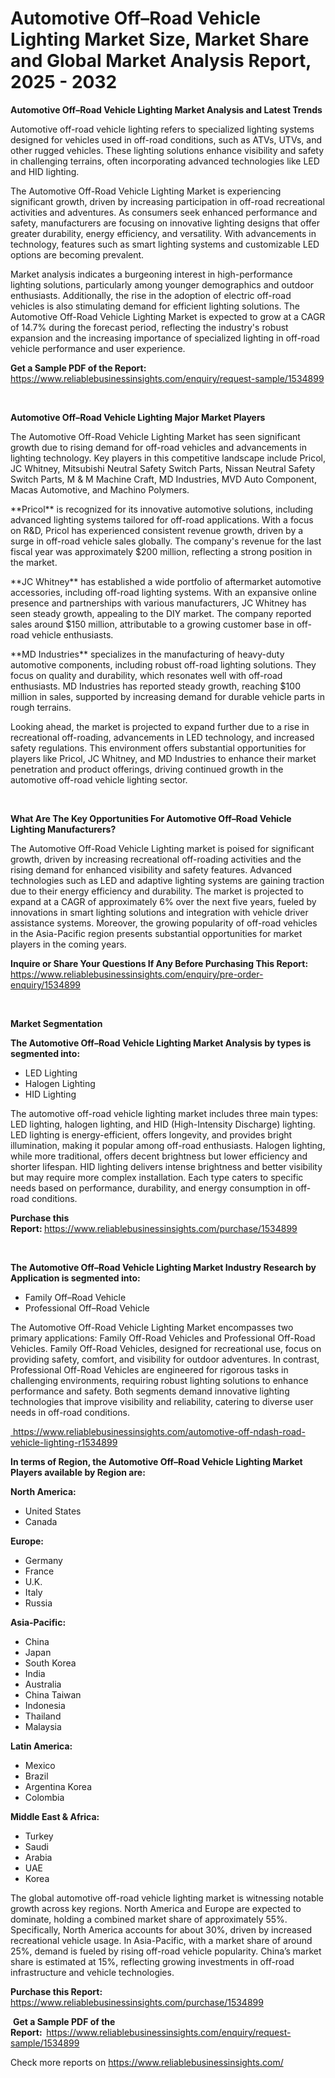<p><h1>Automotive Off–Road Vehicle Lighting Market Size, Market Share and Global Market Analysis Report, 2025 - 2032</h1></p><p><strong>Automotive Off–Road Vehicle Lighting Market Analysis and Latest Trends</strong></p>
<p><p>Automotive off-road vehicle lighting refers to specialized lighting systems designed for vehicles used in off-road conditions, such as ATVs, UTVs, and other rugged vehicles. These lighting solutions enhance visibility and safety in challenging terrains, often incorporating advanced technologies like LED and HID lighting. </p><p>The Automotive Off-Road Vehicle Lighting Market is experiencing significant growth, driven by increasing participation in off-road recreational activities and adventures. As consumers seek enhanced performance and safety, manufacturers are focusing on innovative lighting designs that offer greater durability, energy efficiency, and versatility. With advancements in technology, features such as smart lighting systems and customizable LED options are becoming prevalent.</p><p>Market analysis indicates a burgeoning interest in high-performance lighting solutions, particularly among younger demographics and outdoor enthusiasts. Additionally, the rise in the adoption of electric off-road vehicles is also stimulating demand for efficient lighting solutions. The Automotive Off-Road Vehicle Lighting Market is expected to grow at a CAGR of 14.7% during the forecast period, reflecting the industry's robust expansion and the increasing importance of specialized lighting in off-road vehicle performance and user experience.</p></p>
<p><strong>Get a Sample PDF of the Report:&nbsp;</strong> <a href="https://www.reliablebusinessinsights.com/enquiry/request-sample/1534899?utm_campaign=2276&utm_medium=2&utm_source=Github&utm_content=ia&utm_term=24032025&utm_id=automotive-offroad-vehicle-lighting">https://www.reliablebusinessinsights.com/enquiry/request-sample/1534899</a></p>
<p>&nbsp;</p>
<p><strong>Automotive Off–Road Vehicle Lighting Major Market Players</strong></p>
<p><p>The Automotive Off-Road Vehicle Lighting Market has seen significant growth due to rising demand for off-road vehicles and advancements in lighting technology. Key players in this competitive landscape include Pricol, JC Whitney, Mitsubishi Neutral Safety Switch Parts, Nissan Neutral Safety Switch Parts, M & M Machine Craft, MD Industries, MVD Auto Component, Macas Automotive, and Machino Polymers.</p><p>**Pricol** is recognized for its innovative automotive solutions, including advanced lighting systems tailored for off-road applications. With a focus on R&D, Pricol has experienced consistent revenue growth, driven by a surge in off-road vehicle sales globally. The company's revenue for the last fiscal year was approximately $200 million, reflecting a strong position in the market.</p><p>**JC Whitney** has established a wide portfolio of aftermarket automotive accessories, including off-road lighting systems. With an expansive online presence and partnerships with various manufacturers, JC Whitney has seen steady growth, appealing to the DIY market. The company reported sales around $150 million, attributable to a growing customer base in off-road vehicle enthusiasts.</p><p>**MD Industries** specializes in the manufacturing of heavy-duty automotive components, including robust off-road lighting solutions. They focus on quality and durability, which resonates well with off-road enthusiasts. MD Industries has reported steady growth, reaching $100 million in sales, supported by increasing demand for durable vehicle parts in rough terrains.</p><p>Looking ahead, the market is projected to expand further due to a rise in recreational off-roading, advancements in LED technology, and increased safety regulations. This environment offers substantial opportunities for players like Pricol, JC Whitney, and MD Industries to enhance their market penetration and product offerings, driving continued growth in the automotive off-road vehicle lighting sector.</p></p>
<p>&nbsp;</p>
<p><strong>What Are The Key Opportunities For Automotive Off–Road Vehicle Lighting Manufacturers?</strong></p>
<p><p>The Automotive Off-Road Vehicle Lighting market is poised for significant growth, driven by increasing recreational off-roading activities and the rising demand for enhanced visibility and safety features. Advanced technologies such as LED and adaptive lighting systems are gaining traction due to their energy efficiency and durability. The market is projected to expand at a CAGR of approximately 6% over the next five years, fueled by innovations in smart lighting solutions and integration with vehicle driver assistance systems. Moreover, the growing popularity of off-road vehicles in the Asia-Pacific region presents substantial opportunities for market players in the coming years.</p></p>
<p><strong>Inquire or Share Your Questions If Any Before Purchasing This Report:</strong> <a href="https://www.reliablebusinessinsights.com/enquiry/pre-order-enquiry/1534899?utm_campaign=2276&utm_medium=2&utm_source=Github&utm_content=ia&utm_term=24032025&utm_id=automotive-offroad-vehicle-lighting">https://www.reliablebusinessinsights.com/enquiry/pre-order-enquiry/1534899</a></p>
<p>&nbsp;</p>
<p><strong>Market Segmentation</strong></p>
<p><strong>The Automotive Off–Road Vehicle Lighting Market Analysis by types is segmented into:</strong></p>
<p><ul><li>LED Lighting</li><li>Halogen Lighting</li><li>HID Lighting</li></ul></p>
<p><p>The automotive off-road vehicle lighting market includes three main types: LED lighting, halogen lighting, and HID (High-Intensity Discharge) lighting. LED lighting is energy-efficient, offers longevity, and provides bright illumination, making it popular among off-road enthusiasts. Halogen lighting, while more traditional, offers decent brightness but lower efficiency and shorter lifespan. HID lighting delivers intense brightness and better visibility but may require more complex installation. Each type caters to specific needs based on performance, durability, and energy consumption in off-road conditions.</p></p>
<p><strong>Purchase this Report:&nbsp;</strong><a href="https://www.reliablebusinessinsights.com/purchase/1534899?utm_campaign=2276&utm_medium=2&utm_source=Github&utm_content=ia&utm_term=24032025&utm_id=automotive-offroad-vehicle-lighting">https://www.reliablebusinessinsights.com/purchase/1534899</a></p>
<p>&nbsp;</p>
<p><strong>The Automotive Off–Road Vehicle Lighting Market Industry Research by Application is segmented into:</strong></p>
<p><ul><li>Family Off–Road Vehicle</li><li>Professional Off–Road Vehicle</li></ul></p>
<p><p>The Automotive Off-Road Vehicle Lighting Market encompasses two primary applications: Family Off-Road Vehicles and Professional Off-Road Vehicles. Family Off-Road Vehicles, designed for recreational use, focus on providing safety, comfort, and visibility for outdoor adventures. In contrast, Professional Off-Road Vehicles are engineered for rigorous tasks in challenging environments, requiring robust lighting solutions to enhance performance and safety. Both segments demand innovative lighting technologies that improve visibility and reliability, catering to diverse user needs in off-road conditions.</p></p>
<p><a href="https://www.reliablebusinessinsights.com/automotive-off-ndash-road-vehicle-lighting-r1534899?utm_campaign=2276&utm_medium=2&utm_source=Github&utm_content=ia&utm_term=24032025&utm_id=automotive-offroad-vehicle-lighting">&nbsp;https://www.reliablebusinessinsights.com/automotive-off-ndash-road-vehicle-lighting-r1534899</a></p>
<p><strong>In terms of Region, the Automotive Off–Road Vehicle Lighting Market Players available by Region are:</strong></p>
<p>
    <p> <strong> North America: </strong>
        <ul>
            <li>United States</li>
            <li>Canada</li>
        </ul>
        </p> 
    <p> <strong> Europe: </strong>
        <ul>
            <li>Germany</li>
            <li>France</li>
            <li>U.K.</li>
            <li>Italy</li>
            <li>Russia</li>
        </ul>
        </p> 
    <p> <strong> Asia-Pacific: </strong>
        <ul>
            <li>China</li>
            <li>Japan</li>
            <li>South Korea</li>
            <li>India</li>
            <li>Australia</li>
            <li>China Taiwan</li>
            <li>Indonesia</li>
            <li>Thailand</li>
            <li>Malaysia</li>
        </ul>
        </p> 
    <p> <strong> Latin America: </strong>
        <ul>
            <li>Mexico</li>
            <li>Brazil</li>
            <li>Argentina Korea</li>
            <li>Colombia</li>
        </ul>
        </p> 
    <p> <strong> Middle East & Africa: </strong>
        <ul>
            <li>Turkey</li>
            <li>Saudi</li>
            <li>Arabia</li>
            <li>UAE</li>
            <li>Korea</li>
        </ul>
    </p>
    </p>
<p><p>The global automotive off-road vehicle lighting market is witnessing notable growth across key regions. North America and Europe are expected to dominate, holding a combined market share of approximately 55%. Specifically, North America accounts for about 30%, driven by increased recreational vehicle usage. In Asia-Pacific, with a market share of around 25%, demand is fueled by rising off-road vehicle popularity. China’s market share is estimated at 15%, reflecting growing investments in off-road infrastructure and vehicle technologies.</p></p>
<p><strong>Purchase this Report: </strong><a href="https://www.reliablebusinessinsights.com/purchase/1534899?utm_campaign=2276&utm_medium=2&utm_source=Github&utm_content=ia&utm_term=24032025&utm_id=automotive-offroad-vehicle-lighting">https://www.reliablebusinessinsights.com/purchase/1534899</a></p>
<p>&nbsp;<strong>Get a Sample PDF of the Report:&nbsp;&nbsp;</strong><a href="https://www.reliablebusinessinsights.com/enquiry/request-sample/1534899?utm_campaign=2276&utm_medium=2&utm_source=Github&utm_content=ia&utm_term=24032025&utm_id=automotive-offroad-vehicle-lighting">https://www.reliablebusinessinsights.com/enquiry/request-sample/1534899</a></p>
<p><strong></strong></p>
<p>Check more reports on <a href="https://www.reliablebusinessinsights.com/?utm_campaign=2276&utm_medium=2&utm_source=Github&utm_content=ia&utm_term=24032025&utm_id=automotive-offroad-vehicle-lighting">https://www.reliablebusinessinsights.com/</a></p>